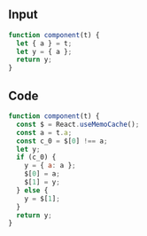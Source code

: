 
## Input

```javascript
function component(t) {
  let { a } = t;
  let y = { a };
  return y;
}

```

## Code

```javascript
function component(t) {
  const $ = React.useMemoCache();
  const a = t.a;
  const c_0 = $[0] !== a;
  let y;
  if (c_0) {
    y = { a: a };
    $[0] = a;
    $[1] = y;
  } else {
    y = $[1];
  }
  return y;
}

```
      
